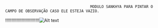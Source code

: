                                           MODULO SANKHYA PARA PINTAR O CAMPO DE OBSERVAÇÃO CASO ELE ESTEJA VAZIO.




!!!!!!!!!!!!!!!!!!!!!!!!!!!![Alt text](https://i.imgur.com/neJRJzW.png "SCREENSHOT")
